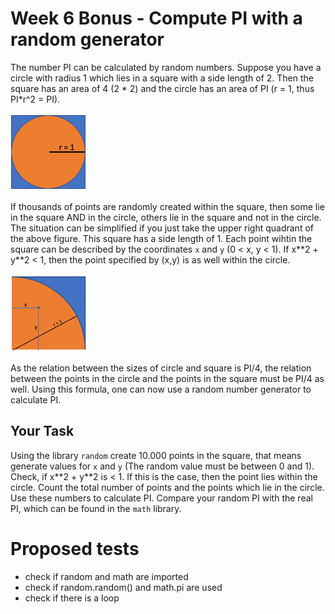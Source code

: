 # Week 6 Bonus - Compute PI with a random generator
The number PI can be calculated by random numbers. Suppose you have a circle with radius 1 which lies in a square with a side length of 2. Then the square has an area of 4 (2 * 2) and the circle has an area of PI (r = 1, thus PI*r^2 = PI). 

![Figure1](img1.png)

If thousands of points are randomly created within the square, then some lie in the square AND in the circle, others lie in the square and not in the circle. The situation can be simplified if you just take the upper right quadrant of the above figure. This square has a side length of 1. Each point wihtin the square can be described by the coordinates `x` and `y` (0 < x, y < 1). If x\*\*2 + y\*\*2 < 1, then the point specified by (x,y) is as well within the circle.

![Figure2](img2.png)

As the relation between the sizes of circle and square is PI/4, the relation between the points in the circle and the points in the square must be PI/4 as well. Using this formula, one can now use a random number generator to calculate PI.

## Your Task
Using the library `random` create 10.000 points in the square, that means generate values for `x` and `y` (The random value must be between 0 and 1). Check, if x\*\*2 + y\*\*2 is < 1. If this is the case, then the point lies within the circle. Count the total number of points and the points which lie in the circle. Use these numbers to calculate PI. Compare your random PI with the real PI, which can be found in the `math` library.

# Proposed tests
- check if random and math are imported
- check if random.random() and math.pi are used
- check if there is a loop
